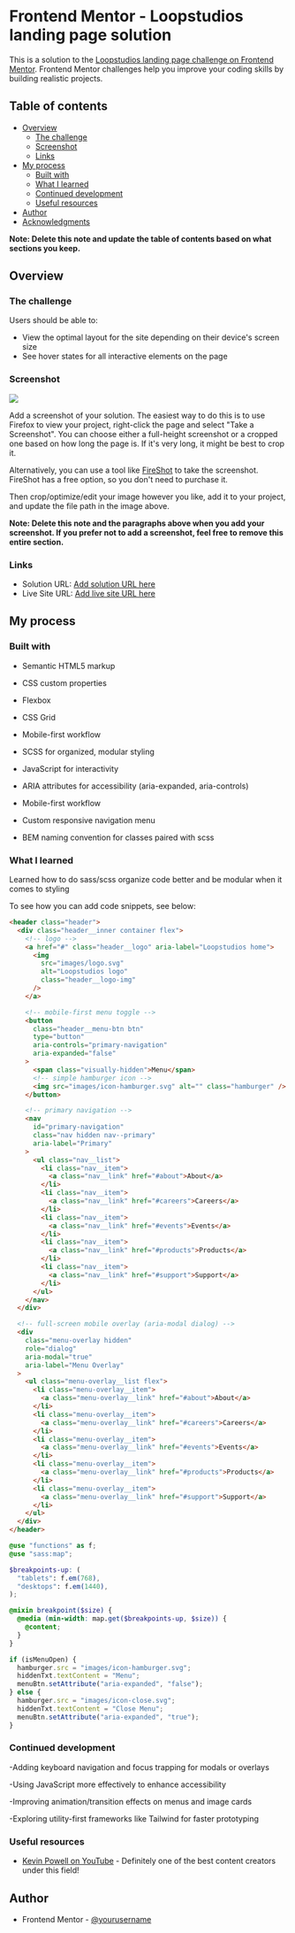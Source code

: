 # Frontend Mentor - Loopstudios landing page solution

This is a solution to the [Loopstudios landing page challenge on Frontend Mentor](https://www.frontendmentor.io/challenges/loopstudios-landing-page-N88J5Onjw). Frontend Mentor challenges help you improve your coding skills by building realistic projects.

## Table of contents

- [Overview](#overview)
  - [The challenge](#the-challenge)
  - [Screenshot](#screenshot)
  - [Links](#links)
- [My process](#my-process)
  - [Built with](#built-with)
  - [What I learned](#what-i-learned)
  - [Continued development](#continued-development)
  - [Useful resources](#useful-resources)
- [Author](#author)
- [Acknowledgments](#acknowledgments)

**Note: Delete this note and update the table of contents based on what sections you keep.**

## Overview

### The challenge

Users should be able to:

- View the optimal layout for the site depending on their device's screen size
- See hover states for all interactive elements on the page

### Screenshot

![](./screenshot.jpg)

Add a screenshot of your solution. The easiest way to do this is to use Firefox to view your project, right-click the page and select "Take a Screenshot". You can choose either a full-height screenshot or a cropped one based on how long the page is. If it's very long, it might be best to crop it.

Alternatively, you can use a tool like [FireShot](https://getfireshot.com/) to take the screenshot. FireShot has a free option, so you don't need to purchase it.

Then crop/optimize/edit your image however you like, add it to your project, and update the file path in the image above.

**Note: Delete this note and the paragraphs above when you add your screenshot. If you prefer not to add a screenshot, feel free to remove this entire section.**

### Links

- Solution URL: [Add solution URL here](https://your-solution-url.com)
- Live Site URL: [Add live site URL here](https://your-live-site-url.com)

## My process

### Built with

- Semantic HTML5 markup
- CSS custom properties
- Flexbox
- CSS Grid
- Mobile-first workflow

- SCSS for organized, modular styling

- JavaScript for interactivity

- ARIA attributes for accessibility (aria-expanded, aria-controls)

- Mobile-first workflow

- Custom responsive navigation menu

- BEM naming convention for classes paired with scss

### What I learned

Learned how to do sass/scss organize code better and be modular when it comes to styling

To see how you can add code snippets, see below:

```html
<header class="header">
  <div class="header__inner container flex">
    <!-- logo -->
    <a href="#" class="header__logo" aria-label="Loopstudios home">
      <img
        src="images/logo.svg"
        alt="Loopstudios logo"
        class="header__logo-img"
      />
    </a>

    <!-- mobile‑first menu toggle -->
    <button
      class="header__menu-btn btn"
      type="button"
      aria-controls="primary-navigation"
      aria-expanded="false"
    >
      <span class="visually-hidden">Menu</span>
      <!-- simple hamburger icon -->
      <img src="images/icon-hamburger.svg" alt="" class="hamburger" />
    </button>

    <!-- primary navigation -->
    <nav
      id="primary-navigation"
      class="nav hidden nav--primary"
      aria-label="Primary"
    >
      <ul class="nav__list">
        <li class="nav__item">
          <a class="nav__link" href="#about">About</a>
        </li>
        <li class="nav__item">
          <a class="nav__link" href="#careers">Careers</a>
        </li>
        <li class="nav__item">
          <a class="nav__link" href="#events">Events</a>
        </li>
        <li class="nav__item">
          <a class="nav__link" href="#products">Products</a>
        </li>
        <li class="nav__item">
          <a class="nav__link" href="#support">Support</a>
        </li>
      </ul>
    </nav>
  </div>

  <!-- full‑screen mobile overlay (aria‑modal dialog) -->
  <div
    class="menu-overlay hidden"
    role="dialog"
    aria-modal="true"
    aria-label="Menu Overlay"
  >
    <ul class="menu-overlay__list flex">
      <li class="menu-overlay__item">
        <a class="menu-overlay__link" href="#about">About</a>
      </li>
      <li class="menu-overlay__item">
        <a class="menu-overlay__link" href="#careers">Careers</a>
      </li>
      <li class="menu-overlay__item">
        <a class="menu-overlay__link" href="#events">Events</a>
      </li>
      <li class="menu-overlay__item">
        <a class="menu-overlay__link" href="#products">Products</a>
      </li>
      <li class="menu-overlay__item">
        <a class="menu-overlay__link" href="#support">Support</a>
      </li>
    </ul>
  </div>
</header>
```

```scss
@use "functions" as f;
@use "sass:map";

$breakpoints-up: (
  "tablets": f.em(768),
  "desktops": f.em(1440),
);

@mixin breakpoint($size) {
  @media (min-width: map.get($breakpoints-up, $size)) {
    @content;
  }
}
```

```js
if (isMenuOpen) {
  hamburger.src = "images/icon-hamburger.svg";
  hiddenTxt.textContent = "Menu";
  menuBtn.setAttribute("aria-expanded", "false");
} else {
  hamburger.src = "images/icon-close.svg";
  hiddenTxt.textContent = "Close Menu";
  menuBtn.setAttribute("aria-expanded", "true");
}
```

### Continued development

-Adding keyboard navigation and focus trapping for modals or overlays

-Using JavaScript more effectively to enhance accessibility

-Improving animation/transition effects on menus and image cards

-Exploring utility-first frameworks like Tailwind for faster prototyping

### Useful resources

- [Kevin Powell on YouTube](https://www.example.com) - Definitely one of the best content creators under this field!

## Author

- Frontend Mentor - [@yourusername](https://www.frontendmentor.io/profile/PastaSus)
